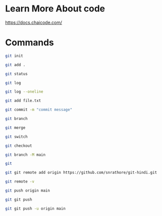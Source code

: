 # Learn More About code
https://docs.chaicode.com/
# Commands
```bash
git init
```
```bash
git add .
```
```bash
git status 
```
```bash
git log
```
```bash
git log --oneline 
```
```bash
git add file.txt
```
```bash
git commit -m "commit message"
```
```bash
git branch 
```
```bash
git merge
```
```bash
git switch
```
```bash
git checkout
```
```bash
git branch -M main
```
```bash
git 
```
```bash
git git remote add origin https://github.com/snrathore/git-hindi.git
```
```bash
git remote -v
```
```bash
git push origin main
```
```bash
git git push
```
```bash
git git push -u origin main
```

